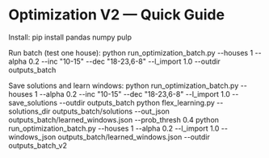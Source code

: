 
# Optimization V2 — Quick Guide
Install:
    pip install pandas numpy pulp

Run batch (test one house):
    python run_optimization_batch.py --houses 1 --alpha 0.2 --inc "10-15" --dec "18-23,6-8" --l_import 1.0 --outdir outputs_batch

Save solutions and learn windows:
    python run_optimization_batch.py --houses 1 --alpha 0.2 --inc "10-15" --dec "18-23,6-8" --l_import 1.0 --save_solutions --outdir outputs_batch
    python flex_learning.py --solutions_dir outputs_batch/solutions --out_json outputs_batch/learned_windows.json --prob_thresh 0.4
    python run_optimization_batch.py --houses 1 --alpha 0.2 --l_import 1.0 --windows_json outputs_batch/learned_windows.json --outdir outputs_batch_v2
